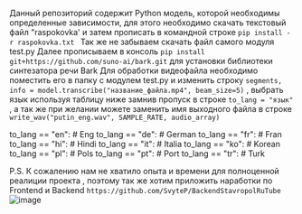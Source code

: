 Данный репозиторий содержит Python модель, которой необходимы  определенные зависимости, для этого необходимо скачать текстовый файл "raspokovka' и затем прописать в командной строке ```pip install -r raspokovka.txt ``` 
Так же не забываем скачать файл самого модуля test.py
Далее прописываем в консоль ```pip install git+https://github.com/suno-ai/bark.git``` для установки  библиотеки синтезатора речи Bark
Для обработки видеофайла необходимо поместить его в папку с модулем test.py и изменить строку ```segments, info = model.transcribe("название_файла.mp4", beam_size=5)``` , выбрать язык используя таблицу ниже замнив пропуск в строке ```to_lang = "язык"``` , а  так же при желании можете заменить имя выходного файла в строке ```write_wav("putin_eng.wav", SAMPLE_RATE, audio_array)```

 to_lang == "en": # Eng
 to_lang == "de": # German 
 to_lang == "fr": # Fran
 to_lang == "hi": # Hindi
 to_lang == "it": # Italia
 to_lang == "ko": # Korean
 to_lang == "pl": # Pols
 to_lang == "pt": # Port
 to_lang == "tr": # Turk

 P.S. К сожалению нам не хватило опыта и времени для полноценной реалиции проекта , поэтому так же хотим приложить наработки  по Frontend и Backend ```https://github.com/SvyteP/BackendStavropolRuTube```
 ![image](https://github.com/SvyteP/RuTubeHack/assets/114248074/2dc7f255-8476-4275-9e6b-49ef77344bdd)

